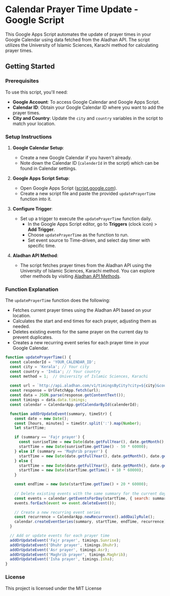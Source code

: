 # Calendar Prayer Time Update - Google Script

This Google Apps Script automates the update of prayer times in your Google Calendar using data fetched from the Aladhan API. The script utilizes the University of Islamic Sciences, Karachi method for calculating prayer times.

## Getting Started

### Prerequisites

To use this script, you'll need:

- **Google Account**: To access Google Calendar and Google Apps Script.
- **Calendar ID**: Obtain your Google Calendar ID where you want to add the prayer times.
- **City and Country**: Update the `city` and `country` variables in the script to match your location.

### Setup Instructions

1. **Google Calendar Setup**:
   - Create a new Google Calendar if you haven't already.
   - Note down the Calendar ID (`calenderId` in the script) which can be found in Calendar settings.

2. **Google Apps Script Setup**:
   - Open Google Apps Script ([script.google.com](https://script.google.com)).
   - Create a new script file and paste the provided `updatePrayerTime` function into it.

3. **Configure Trigger**:
   - Set up a trigger to execute the `updatePrayerTime` function daily.
     - In the Google Apps Script editor, go to **Triggers** (clock icon) > **Add Trigger**.
     - Choose `updatePrayerTime` as the function to run.
     - Set event source to Time-driven, and select day timer with specific time.

4. **Aladhan API Method**:
   - The script fetches prayer times from the Aladhan API using the University of Islamic Sciences, Karachi method. You can explore other methods by visiting [Aladhan API Methods](http://api.aladhan.com/v1/methods).

### Function Explanation

The `updatePrayerTime` function does the following:

- Fetches current prayer times using the Aladhan API based on your location.
- Calculates the start and end times for each prayer, adjusting them as needed.
- Deletes existing events for the same prayer on the current day to prevent duplicates.
- Creates a new recurring event series for each prayer time in your Google Calendar.

```javascript
function updatePrayerTime() {
  const calenderId = 'YOUR_CALENDAR_ID';
  const city = 'Kerala'; // Your city
  const country = 'India'; // Your country
  const method = 1;  // University of Islamic Sciences, Karachi
  
  const url = `http://api.aladhan.com/v1/timingsByCity?city=${city}&country=${country}&method=${method}`;
  const response = UrlFetchApp.fetch(url);
  const data = JSON.parse(response.getContentText());
  const timings = data.data.timings;
  const calendar = CalendarApp.getCalendarById(calenderId);

  function addOrUpdateEvent(summary, timeStr) {
    const date = new Date();
    const [hours, minutes] = timeStr.split(':').map(Number);
    let startTime;

    if (summary == 'Fajr prayer') {
      const sunriseTime = new Date(date.getFullYear(), date.getMonth(), date.getDate(), hours, minutes);
      startTime = new Date(sunriseTime.getTime() - 50 * 60000);
    } else if (summary == 'Maghrib prayer') {
      startTime = new Date(date.getFullYear(), date.getMonth(), date.getDate(), hours, minutes);
    } else {
      startTime = new Date(date.getFullYear(), date.getMonth(), date.getDate(), hours, minutes);
      startTime = new Date(startTime.getTime() + 10 * 60000);
    }

    const endTime = new Date(startTime.getTime() + 20 * 60000);
    
    // Delete existing events with the same summary for the current day
    const events = calendar.getEventsForDay(startTime, { search: summary });
    events.forEach(event => event.deleteEvent());

    // Create a new recurring event series
    const recurrence = CalendarApp.newRecurrence().addDailyRule();
    calendar.createEventSeries(summary, startTime, endTime, recurrence);
  }

  // Add or update events for each prayer time
  addOrUpdateEvent('Fajr prayer', timings.Sunrise);
  addOrUpdateEvent('Dhuhr prayer', timings.Dhuhr);
  addOrUpdateEvent('Asr prayer', timings.Asr);
  addOrUpdateEvent('Maghrib prayer', timings.Maghrib);
  addOrUpdateEvent('Isha prayer', timings.Isha);
}
```

### License

This project is licensed under the MIT License
